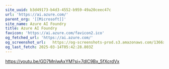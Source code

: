 ```yaml
---
site_uuid: b3d49173-b4d3-4552-b959-49a20ceec47c
url: 'https://ai.azure.com/'
parent_org: '[[Microsoft]]'
site_name: Azure AI Foundry
title: Azure AI Foundry
favicon: 'https://ai.azure.com/favicon2.ico'
og_fetched_url: 'https://ai.azure.com/'
og_screenshot_url:   https://og-screenshots-prod.s3.amazonaws.com/1366x768/80/false/935713f09405db4ef84c80af81c06e5719410c09c160606da1320fa4b4d5f789.jpeg
og_last_fetch: 2025-03-14T05:42:28.803Z
---
```


https://youtu.be/GD7MnIwAxYM?si=7dlC9Bx_5fXcrdVx
